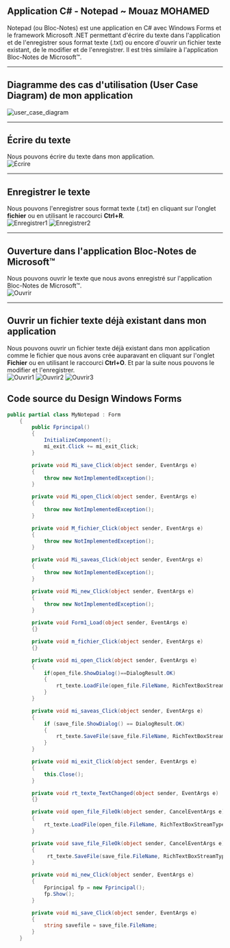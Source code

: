 ## Application C# - Notepad ~ Mouaz MOHAMED
Notepad (ou Bloc-Notes) est une application en C# avec Windows Forms et le framework Microsoft .NET permettant d'écrire du texte dans l'application et de l'enregistrer sous format texte (.txt) ou encore d'ouvrir un fichier texte existant, de le modifier et de l'enregistrer. Il est très similaire à l'application Bloc-Notes de Microsoft™.

---

## Diagramme des cas d'utilisation (User Case Diagram) de mon application
![user_case_diagram](Annexes/user_case.png)

---

## Écrire du texte
Nous pouvons écrire du texte dans mon application.<br>
![Écrire](Annexes/ecrire.png)

---

## Enregistrer le texte
Nous pouvons l'enregistrer sous format texte (.txt) en cliquant sur l'onglet <strong>fichier</strong> ou en utilisant le raccourci <strong>Ctrl+R</strong>.<br>
![Enregistrer1](Annexes/enregistrer1.png)
![Enregistrer2](Annexes/enregistrer2.png)

---

## Ouverture dans l'application Bloc-Notes de Microsoft™
Nous pouvons ouvrir le texte que nous avons enregistré sur l'application Bloc-Notes de Microsoft™.<br>
![Ouvrir](Annexes/enregistrer3.png)

---

## Ouvrir un fichier texte déjà existant dans mon application
Nous pouvons ouvrir un fichier texte déjà existant dans mon application comme le fichier que nous avons crée auparavant en cliquant sur l'onglet <strong>Fichier</strong> ou en utilisant le raccourci <strong>Ctrl+O</strong>. Et par la suite nous pouvons le modifier et l'enregistrer.<br>
![Ouvrir1](Annexes/ouvrir1.png)
![Ouvrir2](Annexes/ouvrir2.png)
![Ouvrir3](Annexes/ouvrir3.png)

## Code source du Design Windows Forms
``` csharp
public partial class MyNotepad : Form
    {
        public Fprincipal()
        {
            InitializeComponent();
            mi_exit.Click += mi_exit_Click;
        }

        private void Mi_save_Click(object sender, EventArgs e)
        {
            throw new NotImplementedException();
        }

        private void Mi_open_Click(object sender, EventArgs e)
        {
            throw new NotImplementedException();
        }

        private void M_fichier_Click(object sender, EventArgs e)
        {
            throw new NotImplementedException();
        }

        private void Mi_saveas_Click(object sender, EventArgs e)
        {
            throw new NotImplementedException();
        }

        private void Mi_new_Click(object sender, EventArgs e)
        {
            throw new NotImplementedException();
        }

        private void Form1_Load(object sender, EventArgs e)
        {}

        private void m_fichier_Click(object sender, EventArgs e)
        {}

        private void mi_open_Click(object sender, EventArgs e)
        {
            if(open_file.ShowDialog()==DialogResult.OK)
            {
                rt_texte.LoadFile(open_file.FileName, RichTextBoxStreamType.PlainText);
            }
        }

        private void mi_saveas_Click(object sender, EventArgs e)
        {
            if (save_file.ShowDialog() == DialogResult.OK)
            {
                rt_texte.SaveFile(save_file.FileName, RichTextBoxStreamType.PlainText);
            }
        }

        private void mi_exit_Click(object sender, EventArgs e)
        {
            this.Close();
        }

        private void rt_texte_TextChanged(object sender, EventArgs e)
        {}

        private void open_file_FileOk(object sender, CancelEventArgs e)
        {
            rt_texte.LoadFile(open_file.FileName, RichTextBoxStreamType.PlainText);
        }

        private void save_file_FileOk(object sender, CancelEventArgs e)
        {
             rt_texte.SaveFile(save_file.FileName, RichTextBoxStreamType.PlainText);
        }

        private void mi_new_Click(object sender, EventArgs e)
        {
            Fprincipal fp = new Fprincipal();
            fp.Show();
        }

        private void mi_save_Click(object sender, EventArgs e)
        {
            string savefile = save_file.FileName;
        }
    }
```